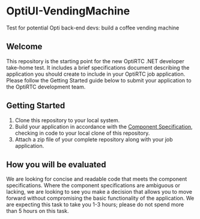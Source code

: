 OptiUI-VendingMachine
=====================

Test for potential Opti back-end devs: build a coffee vending machine


Welcome
-------

This repository is the starting point for the new OptiRTC .NET developer take-home test. It includes a brief specifications document describing the application you should create to include in your OptiRTC job application. Please follow the Getting Started guide below to submit your application to the OptiRTC development team.

Getting Started
---------------

1. Clone this repository to your local system.
2. Build your application in accordance with the [Component Specification](https://github.com/OptiRTC/OptiUI-Taggregator/blob/master/Component%20Specification.docx), checking in code to your local clone of this repository.
3. Attach a zip file of your complete repository along with your job application.

How you will be evaluated
-------------------------

We are looking for concise and readable code that meets the component specifications. Where the component specifications are ambiguous or lacking, we are looking to see you make a decision that allows you to move forward without compromising the basic functionality of the application. We are expecting this task to take you 1-3 hours; please do not spend more than 5 hours on this task.

